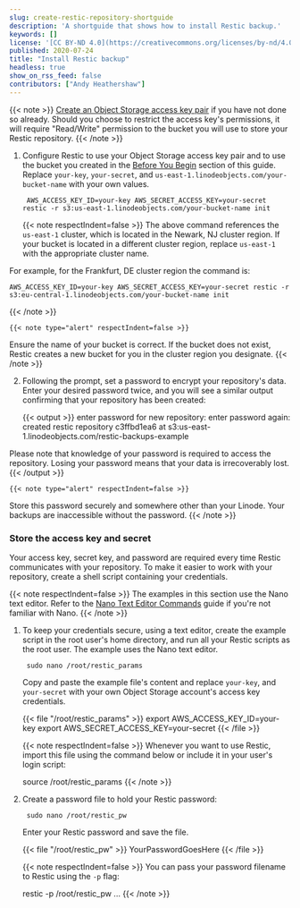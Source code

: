 ```yaml
---
slug: create-restic-repository-shortguide
description: 'A shortguide that shows how to install Restic backup.'
keywords: []
license: '[CC BY-ND 4.0](https://creativecommons.org/licenses/by-nd/4.0)'
published: 2020-07-24
title: "Install Restic backup"
headless: true
show_on_rss_feed: false
contributors: ["Andy Heathershaw"]
---
```


{{< note >}}
[Create an Object Storage access key pair](/docs/products/storage/object-storage/get-started/#generate-a-key-pair) if you have not done so already. Should you choose to restrict the access key's permissions, it will require "Read/Write" permission to the bucket you will use to store your Restic repository.
{{< /note >}}

1. Configure Restic to use your Object Storage access key pair and to use the bucket you created in the [Before You Begin](#before-you-begin) section of this guide. Replace `your-key`, `your-secret`, and `us-east-1.linodeobjects.com/your-bucket-name` with your own values.

        AWS_ACCESS_KEY_ID=your-key AWS_SECRET_ACCESS_KEY=your-secret restic -r s3:us-east-1.linodeobjects.com/your-bucket-name init

    {{< note respectIndent=false >}}
The above command references the `us-east-1` cluster, which is located in the Newark, NJ cluster region. If your bucket is located in a different cluster region, replace `us-east-1` with the appropriate cluster name.

For example, for the Frankfurt, DE cluster region the command is:

    AWS_ACCESS_KEY_ID=your-key AWS_SECRET_ACCESS_KEY=your-secret restic -r s3:eu-central-1.linodeobjects.com/your-bucket-name init
{{< /note >}}

    {{< note type="alert" respectIndent=false >}}
Ensure the name of your bucket is correct. If the bucket does not exist, Restic creates a new bucket for you in the cluster region you designate.
{{< /note >}}

2. Following the prompt, set a password to encrypt your repository's data. Enter your desired password twice, and you will see a similar output confirming that your repository has been created:

    {{< output >}}
enter password for new repository:
enter password again:
created restic repository c3ffbd1ea6 at s3:us-east-1.linodeobjects.com/restic-backups-example

Please note that knowledge of your password is required to access
the repository. Losing your password means that your data is
irrecoverably lost.
{{< /output >}}

    {{< note type="alert" respectIndent=false >}}
Store this password securely and somewhere other than your Linode. Your backups are inaccessible without the password.
{{< /note >}}

### Store the access key and secret

Your access key, secret key, and password are required every time Restic communicates with your repository. To make it easier to work with your repository, create a shell script containing your credentials.

{{< note respectIndent=false >}}
The examples in this section use the Nano text editor. Refer to the [Nano Text Editor Commands](/docs/guides/use-nano-text-editor-commands/) guide if you're not familiar with Nano.
{{< /note >}}

1. To keep your credentials secure, using a text editor, create the example script in the root user's home directory, and run all your Restic scripts as the root user. The example uses the Nano text editor.

        sudo nano /root/restic_params

    Copy and paste the example file's content and replace `your-key`, and `your-secret` with your own Object Storage account's access key credentials.

    {{< file "/root/restic_params" >}}
export AWS_ACCESS_KEY_ID=your-key
export AWS_SECRET_ACCESS_KEY=your-secret
{{< /file >}}

    {{< note respectIndent=false >}}
Whenever you want to use Restic, import this file using the command below or include it in your user's login script:

    source /root/restic_params
{{< /note >}}

1. Create a password file to hold your Restic password:

        sudo nano /root/restic_pw

    Enter your Restic password and save the file.

    {{< file "/root/restic_pw" >}}
YourPasswordGoesHere
{{< /file >}}

    {{< note respectIndent=false >}}
You can pass your password filename to Restic using the `-p` flag:

    restic -p /root/restic_pw ...
{{< /note >}}